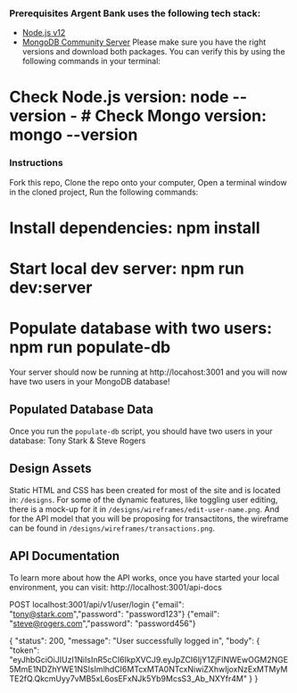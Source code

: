### Prerequisites Argent Bank uses the following tech stack:
- [Node.js v12](https://nodejs.org/en/)
- [MongoDB Community Server](https://www.mongodb.com/try/download/community)
Please make sure you have the right versions and download both packages. You can verify this by using the following commands in your terminal:
# Check Node.js version: node --version - # Check Mongo version: mongo --version

### Instructions
Fork this repo, Clone the repo onto your computer, Open a terminal window in the cloned project, Run the following commands:
# Install dependencies: npm install
# Start local dev server: npm run dev:server
# Populate database with two users: npm run populate-db
Your server should now be running at http://locahost:3001 and you will now have two users in your MongoDB database!

## Populated Database Data
Once you run the `populate-db` script, you should have two users in your database: Tony Stark & Steve Rogers

## Design Assets
Static HTML and CSS has been created for most of the site and is located in: `/designs`.
For some of the dynamic features, like toggling user editing, there is a mock-up for it in `/designs/wireframes/edit-user-name.png`.
And for the API model that you will be proposing for transactitons, the wireframe can be found in `/designs/wireframes/transactions.png`.


## API Documentation
To learn more about how the API works, once you have started your local environment, you can visit: http://localhost:3001/api-docs

POST localhost:3001/api/v1/user/login
{"email": "tony@stark.com","password": "password123"}
{"email": "steve@rogers.com","password": "password456"}

{
    "status": 200,
    "message": "User successfully logged in",
    "body": {        "token": "eyJhbGciOiJIUzI1NiIsInR5cCI6IkpXVCJ9.eyJpZCI6IjY1ZjFlNWEwOGM2NGE5MmE1NDZhYWE1NSIsImlhdCI6MTcxMTA0NTcxNiwiZXhwIjoxNzExMTMyMTE2fQ.QkcmUyy7vMB5xL6osEFxNJk5Yb9McsS3_Ab_NXYfr4M"
    }
}